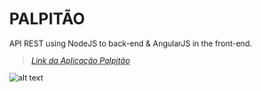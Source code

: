 # PALPITÃO
API REST using NodeJS to back-end &amp; AngularJS in the front-end.




> _[Link da Aplicação Palpitão](http://minhamegasena.com.br)_



![alt text](https://github.com/ahsouza/palpitao/blob/master/public/shared/images/1.png/1.png)
